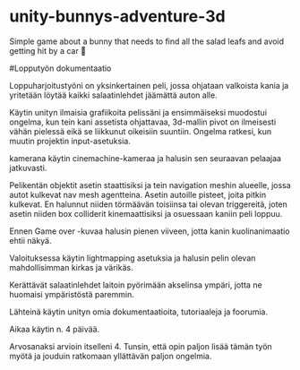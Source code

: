 # unity-bunnys-adventure-3d

Simple game about a bunny that needs to find all the salad leafs and avoid getting hit by a car :rabbit:

#Lopputyön dokumentaatio

Loppuharjoitustyöni on yksinkertainen peli, jossa ohjataan valkoista kania ja yritetään löytää kaikki salaatinlehdet jäämättä auton alle. 

Käytin unityn ilmaisia grafiikoita pelissäni ja ensimmäiseksi muodostui ongelma, kun tein kani assetista ohjattavaa, 3d-mallin pivot on ilmeisesti vähän pielessä eikä se liikkunut oikeisiin suuntiin. Ongelma ratkesi, kun muutin projektin input-asetuksia. 

kamerana käytin cinemachine-kameraa ja halusin sen seuraavan pelaajaa jatkuvasti. 

Pelikentän objektit asetin staattisiksi ja tein navigation meshin alueelle, jossa autot kulkevat nav mesh agentteina. Asetin autoille pisteet, joita pitkin kulkevat. En halunnut niiden törmäävän toisiinsa tai olevan triggereitä, joten asetin niiden box colliderit kinemaattisiksi ja osuessaan kaniin peli loppuu. 

Ennen Game over -kuvaa halusin pienen viiveen, jotta kanin kuolinanimaatio ehtii näkyä. 

Valoituksessa käytin lightmapping asetuksia ja halusin pelin olevan mahdollisimman kirkas ja värikäs.

Kerättävät salaatinlehdet laitoin pyörimään akselinsa ympäri, jotta ne huomaisi ympäristöstä paremmin.

Lähteinä käytin unityn omia dokumentaatioita, tutoriaaleja ja foorumia.

Aikaa käytin n. 4 päivää.

Arvosanaksi arvioin itselleni 4. Tunsin, että opin paljon lisää tämän työn myötä ja jouduin ratkomaan yllättävän paljon ongelmia.




